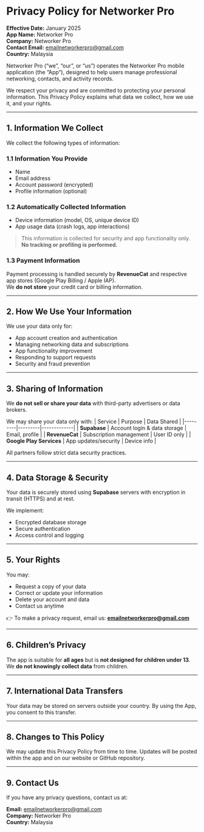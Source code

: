 # Privacy Policy for Networker Pro

**Effective Date:** January 2025  
**App Name:** Networker Pro  
**Company:** Networker Pro  
**Contact Email:** emailnetworkerpro@gmail.com  
**Country:** Malaysia

Networker Pro (“we”, “our”, or “us”) operates the Networker Pro mobile application (the “App”), designed to help users manage professional networking, contacts, and activity records.

We respect your privacy and are committed to protecting your personal information. This Privacy Policy explains what data we collect, how we use it, and your rights.

---

## 1. Information We Collect

We collect the following types of information:

### 1.1 Information You Provide
- Name
- Email address
- Account password (encrypted)
- Profile information (optional)

### 1.2 Automatically Collected Information
- Device information (model, OS, unique device ID)
- App usage data (crash logs, app interactions)
> This information is collected for security and app functionality only.  
> **No tracking or profiling is performed.**

### 1.3 Payment Information
Payment processing is handled securely by **RevenueCat** and respective app stores (Google Play Billing / Apple IAP).  
We **do not store** your credit card or billing information.

---

## 2. How We Use Your Information
We use your data only for:
- App account creation and authentication
- Managing networking data and subscriptions
- App functionality improvement
- Responding to support requests
- Security and fraud prevention

---

## 3. Sharing of Information
We **do not sell or share your data** with third-party advertisers or data brokers.

We may share your data only with:
| Service | Purpose | Data Shared |
|---------|---------|-------------|
| **Supabase** | Account login & data storage | Email, profile |
| **RevenueCat** | Subscription management | User ID only |
| **Google Play Services** | App updates/security | Device info |

All partners follow strict data security practices.

---

## 4. Data Storage & Security
Your data is securely stored using **Supabase** servers with encryption in transit (HTTPS) and at rest.

We implement:
- Encrypted database storage
- Secure authentication
- Access control and logging

---

## 5. Your Rights
You may:
- Request a copy of your data
- Correct or update your information
- Delete your account and data
- Contact us anytime

👉 To make a privacy request, email us: **emailnetworkerpro@gmail.com**

---

## 6. Children’s Privacy
The app is suitable for **all ages** but is **not designed for children under 13**.  
We **do not knowingly collect data** from children.

---

## 7. International Data Transfers
Your data may be stored on servers outside your country. By using the App, you consent to this transfer.

---

## 8. Changes to This Policy
We may update this Privacy Policy from time to time. Updates will be posted within the app and on our website or GitHub repository.

---

## 9. Contact Us
If you have any privacy questions, contact us at:

**Email:** emailnetworkerpro@gmail.com  
**Company:** Networker Pro  
**Country:** Malaysia

